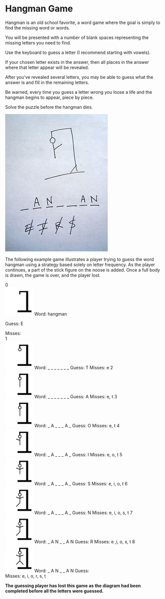 # Hangman Game
<a>
Hangman is an old school favorite, a word game where the goal is simply to find the missing word or words.

You will be presented with a number of blank spaces representing the missing letters you need to find.

Use the keyboard to guess a letter (I recommend starting with vowels).

If your chosen letter exists in the answer, then all places in the answer where that letter appear will be revealed.

After you've revealed several letters, you may be able to guess what the answer is and fill in the remaining letters.

Be warned, every time you guess a letter wrong you loose a life and the hangman begins to appear, piece by piece.

Solve the puzzle before the hangman dies.

</a>
<a>
<img src="https://github.com/CormacKrum/Hangman-Game/blob/master/Hangman_game.jpg" alt="Hangman Game"/>
</a>

The following example game illustrates a player trying to guess the word hangman using a strategy based solely on letter frequency. As the player continues, a part of the stick figure on the noose is added. Once a full body is drawn, the game is over, and the player lost.

0	
<a>
<img src="https://github.com/CormacKrum/Hangman-Game/blob/master/Hangman-0.png" alt="Hangman Game"/>
</a>
<a>
Word:	hangman

Guess:	E

Misses:
</a>	
1	
<img src="https://github.com/CormacKrum/Hangman-Game/blob/master/Hangman-1.png" alt="Hangman Game"/>
Word:	_ _ _ _ _ _ _
Guess:	T
Misses:	e
2	
<img src="https://github.com/CormacKrum/Hangman-Game/blob/master/Hangman-2.png" alt="Hangman Game"/>
Word:	_ _ _ _ _ _ _
Guess:	A
Misses:	e, t
3	
<img src="https://github.com/CormacKrum/Hangman-Game/blob/master/Hangman-2.png" alt="Hangman Game"/>
Word:	_ A _ _ _ A _
Guess:	O
Misses:	e, t
4	
<img src="https://github.com/CormacKrum/Hangman-Game/blob/master/Hangman-3.png" alt="Hangman Game"/>
Word:	_ A _ _ _ A _
Guess:	I
Misses:	e, o, t
5	
<img src="https://github.com/CormacKrum/Hangman-Game/blob/master/Hangman-4.png" alt="Hangman Game"/>
Word:	_ A _ _ _ A _
Guess:	S
Misses:	e, i, o, t
6	
<img src="https://github.com/CormacKrum/Hangman-Game/blob/master/Hangman-5.png" alt="Hangman Game"/>
Word:	_ A _ _ _ A _
Guess:	N
Misses:	e, i, o, s, t
7	
<img src="https://github.com/CormacKrum/Hangman-Game/blob/master/Hangman-5.png" alt="Hangman Game"/>
Word:	_ A N _ _ A N
Guess:	R
Misses:	e ,i, o, s, t
8	
<img src="https://github.com/CormacKrum/Hangman-Game/blob/master/Hangman-6.png" alt="Hangman Game"/>
Word:	_ A N _ _ A N
Guess:	
Misses:	e, i, o, r, s, t


**The guessing player has lost this game as the diagram had been completed before all the letters were guessed.**
